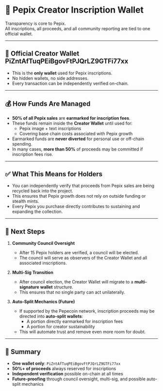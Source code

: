 # 📢 Pepix Creator Inscription Wallet  

Transparency is core to Pepix.  
All inscriptions, all proceeds, and all community reporting are tied to one official wallet.  

---

## 🔑 Official Creator Wallet  PiZntAfTuqPEiBgovFtPJQrLZ9GTFi77xx


- This is the **only wallet** used for Pepix inscriptions.  
- No hidden wallets, no side addresses.  
- Every transaction can be independently verified on-chain.  

---

## 💰 How Funds Are Managed  

- **50% of all Pepix sales** are **earmarked for inscription fees**.  
- These funds remain inside the **Creator Wallet** until used for:  
  - Pepix image + text inscriptions  
  - Covering base chain costs associated with Pepix growth  
- Earmarked funds are **never diverted** for personal use or off-chain spending.  
- In many cases, **more than 50%** of proceeds may be committed if inscription fees rise.  

---

## ✅ What This Means for Holders  

- You can independently verify that proceeds from Pepix sales are being recycled back into the project.  
- This ensures that Pepix growth does not rely on outside funding or stealth mints.  
- Every Pepix you purchase directly contributes to sustaining and expanding the collection.  

---

## 🔮 Next Steps  

1. **Community Council Oversight**  
   - After 15 Pepix holders are verified, a council will be elected.  
   - The council will serve as observers of the Creator Wallet and all associated inscriptions.  

2. **Multi-Sig Transition**  
   - After council election, the Creator Wallet will migrate to a **multi-signature wallet** structure.  
   - This ensures that no single party can act unilaterally.  

3. **Auto-Split Mechanics (Future)**  
   - If supported by the Pepecoin network, inscription proceeds may be directed into **auto-split wallets**:  
     - A portion directly earmarked for inscription fees  
     - A portion for creator sustainability  
   - This will automate trust and remove even more room for doubt.  

---

## 📌 Summary  

- **One wallet only**: `PiZntAfTuqPEiBgovFtPJQrLZ9GTFi77xx`  
- **50%+ of proceeds** always reserved for inscriptions  
- **Independent verification** possible on-chain at all times  
- **Future-proofing** through council oversight, multi-sig, and possible auto-split mechanics  



